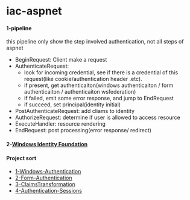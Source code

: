 # iac-aspnet
#### 1-pipeline
this pipeline only show the step involved authentication, not all steps of aspnet 
* BeginRequest: Client make a request
* AuthenticateRequest: 
  * look for incoming credential, see if there is a credential of this request(like cookie/authentication header .etc).
  * if present, get authenticaiton(windows authenticaiton / form authenticaiton / authenticaiton wsfederation)
  * if failed, emit some error response, and jump to EndRequest
  * if succeed, set principal(identity initial)
* PostAuthenticateRequest: add cliams to identity
* AuthorizeRequest: determine if user is allowed to access resource
* ExecuteHandler: resource rendering
* EndRequest: post processing(error response/ redirect)
#### 2-[Windows Identity Foundation](https://docs.microsoft.com/en-us/dotnet/framework/security/index)

#### Project sort
* [1-Windows-Authentication](https://github.com/Wwawawa/iac-aspnet/tree/master/Windows-Authentication)
* [2-Form-Authentication](https://github.com/Wwawawa/iac-aspnet/tree/master/Form-Authentication)
* [3-ClaimsTransformation](https://github.com/Wwawawa/iac-aspnet/tree/master/ClaimsTransformation)
* [4-Authentication-Sessions](https://github.com/Wwawawa/iac-aspnet/tree/master/Authentication-Sessions)

